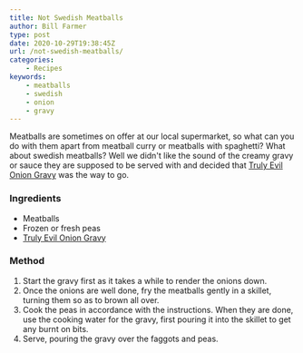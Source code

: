 ```yaml
---
title: Not Swedish Meatballs
author: Bill Farmer
type: post
date: 2020-10-29T19:38:45Z
url: /not-swedish-meatballs/
categories:
    - Recipes
keywords:
    - meatballs
    - swedish
    - onion
    - gravy
---
```


Meatballs are sometimes on offer at our local supermarket, so what can
you do with them apart from meatball curry or meatballs with
spaghetti? What about swedish meatballs? Well we didn't like the sound
of the creamy gravy or sauce they are supposed to be served with and
decided that [Truly Evil Onion Gravy][1] was the way to go.

### Ingredients

 * Meatballs
 * Frozen or fresh peas
 * [Truly Evil Onion Gravy][1]

### Method

 1. Start the gravy first as it takes a while to render the onions down.
 2. Once the onions are well done, fry the meatballs gently in a
    skillet, turning them so as to brown all over.
 3. Cook the peas in accordance with the instructions. When they are
    done, use the cooking water for the gravy, first pouring it into
    the skillet to get any burnt on bits.
  4. Serve, pouring the gravy over the faggots and peas.

 [1]: truly-evil-onion-gravy
